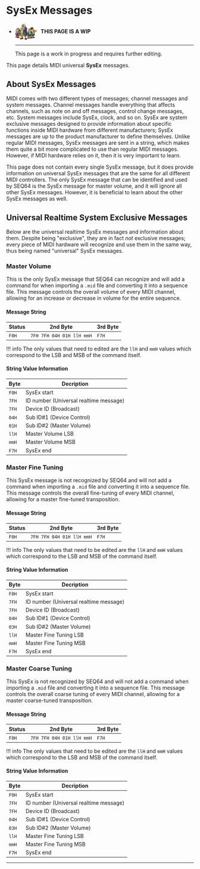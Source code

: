 # SysEx Messages

<div class="grid cards" markdown>

-   <img style="width:58.5px; height:auto; vertical-align: middle;" src="../../../assets/images/carpenters.png"> <b>&nbsp;&nbsp;THIS PAGE IS A WIP</b>
  
    ---

    This page is a work in progress and requires further editing.

</div>

This page details MIDI universal **SysEx** messages.

## About SysEx Messages
MIDI comes with two different types of messages; channel messages and system messages. Channel messages handle everything that affects channels, such as note on and off messages, control change messages, etc. System messages include SysEx, clock, and so on. SysEx are system exclusive messages designed to provide information about specific functions inside MIDI hardware from different manufacturers; SysEx messages are up to the product manufacturer to define themselves. Unlike regular MIDI messages, SysEx messages are sent in a string, which makes them quite a bit more complicated to use than regular MIDI messages. However, if MIDI hardware relies on it, then it is very important to learn.

This page does not contain every single SysEx message, but it does provide information on universal SysEx messages that are the same for all different MIDI controllers. The only SysEx message that can be identified and used by SEQ64 is the SysEx message for master volume, and it will ignore all other SysEx messages. However, it is beneficial to learn about the other SysEx messages as well.

## Universal Realtime System Exclusive Messages
Below are the universal realtime SysEx messages and information about them. Despite being "exclusive", they are in fact *not* exclusive messages; every piece of MIDI hardware will recognize and use them in the same way, thus being named "universal" SysEx messages.

### Master Volume
This is the only SysEx message that SEQ64 can recognize and will add a command for when importing a `.mid` file and converting it into a sequence file. This message controls the overall volume of every MIDI channel, allowing for an increase or decrease in volume for the entire sequence.

#### Message String
| Status | 2nd Byte | 3rd Byte |
| --- | --- | --- |
| `F0H` | `7FH 7FH 04H 01H llH mmH` | `F7H` |

!!! info
    The only values that need to edited are the `llH` and `mmH` values which correspond to the LSB and MSB of the command itself.

#### String Value Information
| Byte | Decription |
| --- | --- |
| `F0H` | SysEx start |
| `7FH` | ID number (Universal realtime message) |
| `7FH` | Device ID (Broadcast) |
| `04H` | Sub ID#1 (Device Control) |
| `01H` | Sub ID#2 (Master Volume) |
| `llH` | Master Volume LSB |
| `mmH` | Master Volume MSB |
| `F7H` | SysEx end |

### Master Fine Tuning
This SysEx message is not recognized by SEQ64 and will not add a command when importing a `.mid` file and converting it into a sequence file. This message controls the overall fine-tuning of every MIDI channel, allowing for a master fine-tuned transposition.

#### Message String
| Status | 2nd Byte | 3rd Byte |
| --- | --- | --- |
| `F0H` | `7FH 7FH 04H 01H llH mmH` | `F7H` |

!!! info
    The only values that need to be edited are the `llH` and `mmH` values which correspond to the LSB and MSB of the command itself.

#### String Value Information
| Byte | Decription |
| --- | --- |
| `F0H` | SysEx start |
| `7FH` | ID number (Universal realtime message) |
| `7FH` | Device ID (Broadcast) |
| `04H` | Sub ID#1 (Device Control) |
| `03H` | Sub ID#2 (Master Volume) |
| `llH` | Master Fine Tuning LSB |
| `mmH` | Master Fine Tuning MSB |
| `F7H` | SysEx end |

### Master Coarse Tuning
This SysEx is not recognized by SEQ64 and will not add a command when importing a `.mid` file and converting it into a sequence file. This message controls the overall coarse tuning of every MIDI channel, allowing for a master coarse-tuned transposition.

#### Message String
| Status | 2nd Byte | 3rd Byte |
| --- | --- | --- |
| `F0H` | `7FH 7FH 04H 01H llH mmH` | `F7H` |

!!! info
    The only values that need to be edited are the `llH` and `mmH` values which correspond to the LSB and MSB of the command itself.

#### String Value Information
| Byte | Decription |
| --- | --- |
| `F0H` | SysEx start |
| `7FH` | ID number (Universal realtime message) |
| `7FH` | Device ID (Broadcast) |
| `04H` | Sub ID#1 (Device Control) |
| `03H` | Sub ID#2 (Master Volume) |
| `llH` | Master Fine Tuning LSB |
| `mmH` | Master Fine Tuning MSB |
| `F7H` | SysEx end |

<style>
  /*
## Global Parameter Control
placeholder

### Scale Tuning Adjustment
placeholder

#### Message String
| Status | 2nd Byte | 3rd Byte |
| --- | --- | --- |
| `F0H` | `7FH 7FH 04H 01H llH mmH` | `F7H` |

#### String Value Information
| Byte | Decription |
| --- | --- |
| `F0H` | SysEx start |
| `7FH` | ID number (Universal realtime message) |
| `7FH` | Device ID (Broadcast) |
| `04H` | Sub ID#1 (Device Control) |
| `03H` | Sub ID#2 (Master Volume) |
| `llH` | Master Fine Tuning LSB |
| `mmH` | Master Fine Tuning MSB |
| `F7H` | SysEx end |

### Key-based Instrument Controllers
placeholder

#### Message String
| Status | 2nd Byte | 3rd Byte |
| --- | --- | --- |
| `F0H` | `7FH 7FH 04H 01H llH mmH` | `F7H` |

#### String Value Information
| Byte | Decription |
| --- | --- |
| `F0H` | SysEx start |
| `7FH` | ID number (Universal realtime message) |
| `7FH` | Device ID (Broadcast) |
| `04H` | Sub ID#1 (Device Control) |
| `03H` | Sub ID#2 (Master Volume) |
| `llH` | Master Fine Tuning LSB |
| `mmH` | Master Fine Tuning MSB |
| `F7H` | SysEx end |
*/
</style>

-----